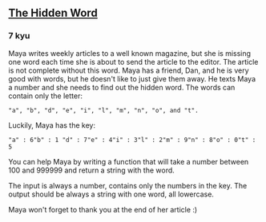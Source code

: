 <h2><a href=https://www.codewars.com/kata/5906a218dfeb0dbb52000005/train/javascript target="_blank">The Hidden Word</a></h2><h3>7 kyu</h3><p>Maya writes weekly articles to a well known magazine, but she is missing one word each time she is about to send the article to the editor. The article is not complete without this word. Maya has a friend, Dan, and he is very good with words, but he doesn't like to just give them away. He texts Maya a number and she needs to find out the hidden word. The words can contain only the letter:</p><pre><code>"a", "b", "d", "e", "i", "l", "m", "n", "o", and "t".</code></pre><p>Luckily, Maya has the key:</p><pre><code>"a" : 6"b" : 1 "d" : 7"e" : 4"i" : 3"l" : 2"m" : 9"n" : 8"o" : 0"t" : 5</code></pre><p>You can help Maya by writing a function that will take a number between 100 and 999999 and return a string with the word. </p><p>The input is always a number, contains only the numbers in the key. The output should be always a string with one word, all lowercase.</p><p>Maya won't forget to thank you at the end of her article :) </p>